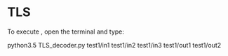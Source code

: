 # TLS

To execute , open the terminal and type:

python3.5 TLS_decoder.py test1/in1 test1/in2 test1/in3 test1/out1 test1/out2
